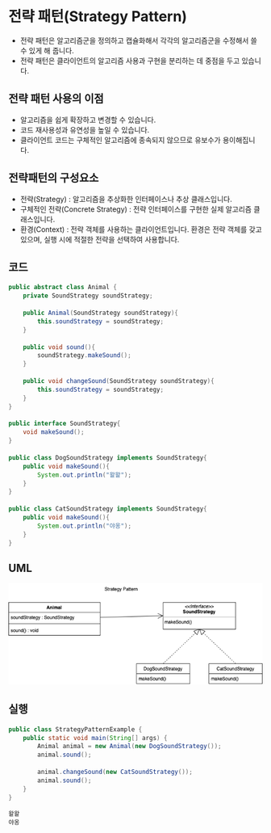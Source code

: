 # 전략 패턴(Strategy Pattern)


* 전략 패턴은 알고리즘군을 정의하고 캡슐화해서 각각의 알고리즘군을 수정해서 쓸 수 있게 해 줍니다.
* 전략 패턴은 클라이언트의 알고리즘 사용과 구현을 분리하는 데 중점을 두고 있습니다.

## 전략 패턴 사용의 이점

* 알고리즘을 쉽게 확장하고 변경할 수 있습니다.
* 코드 재사용성과 유연성을 높일 수 있습니다.
* 클라이언트 코드는 구체적인 알고리즘에 종속되지 않으므로 유보수가 용이해집니다.

## 전략패턴의 구성요소

* 전략(Strategy) : 알고리즘을 추상화한 인터페이스나 추상 클래스입니다.
* 구체적인 전략(Concrete Strategy) : 전략 인터페이스를 구현한 실제 알고리즘 클래스입니다.
* 환경(Context) : 전략 객체를 사용하는 클라이언트입니다. 환경은 전략 객체를 갖고 있으며, 실행 시에 적절한 전략을 선택하여 사용합니다.

## 코드

~~~java
public abstract class Animal {
    private SoundStrategy soundStrategy;
    
    public Animal(SoundStrategy soundStrategy){
        this.soundStrategy = soundStrategy;
    }
    
    public void sound(){
        soundStrategy.makeSound();
    }
    
    public void changeSound(SoundStrategy soundStrategy){
        this.soundStrategy = soundStrategy;
    }
}

public interface SoundStrategy{
    void makeSound();
}

public class DogSoundStrategy implements SoundStrategy{
    public void makeSound(){
        System.out.println("왈왈");
    }
}

public class CatSoundStrategy implements SoundStrategy{
    public void makeSound(){
        System.out.println("야옹");
    }
}
~~~

## UML

![전략 패턴](img/StrategyPatternUML.png)

## 실행

~~~java
public class StrategyPatternExample {
    public static void main(String[] args) {
        Animal animal = new Animal(new DogSoundStrategy());
        animal.sound();

        animal.changeSound(new CatSoundStrategy());
        animal.sound();
    }
}
~~~
~~~
왈왈
야옹
~~~